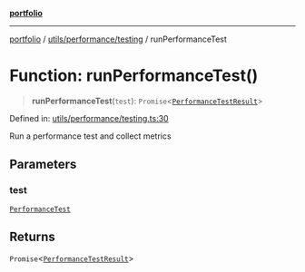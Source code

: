 [**portfolio**](../../../../README.md)

***

[portfolio](../../../../modules.md) / [utils/performance/testing](../README.md) / runPerformanceTest

# Function: runPerformanceTest()

> **runPerformanceTest**(`test`): `Promise`\<[`PerformanceTestResult`](../interfaces/PerformanceTestResult.md)\>

Defined in: [utils/performance/testing.ts:30](https://github.com/tnorlund/Portfolio/blob/a18583ee921f6a4fb101dcba418904f87a60b395/portfolio/utils/performance/testing.ts#L30)

Run a performance test and collect metrics

## Parameters

### test

[`PerformanceTest`](../interfaces/PerformanceTest.md)

## Returns

`Promise`\<[`PerformanceTestResult`](../interfaces/PerformanceTestResult.md)\>
